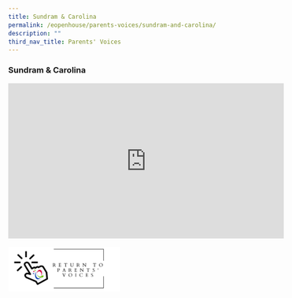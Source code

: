 ```yaml
---
title: Sundram & Carolina
permalink: /eopenhouse/parents-voices/sundram-and-carolina/
description: ""
third_nav_title: Parents' Voices
---
```

### **Sundram & Carolina**

<iframe width="560" height="315" src="https://www.youtube.com/embed/T-vGtxooxaw" title="QtPS Parents' Voices by Sundram and Carolina" frameborder="0" allow="accelerometer; autoplay; clipboard-write; encrypted-media; gyroscope; picture-in-picture" allowfullscreen></iframe>

<p><a href="https://staging.d3haevm43m8pfu.amplifyapp.com/eopenhouse/parents-voices/">
<img style="width:45%" src="/images/return%20parent%20voice.png">
</a></p>